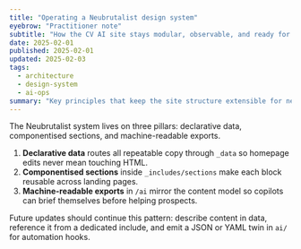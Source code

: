 ```yaml
---
title: "Operating a Neubrutalist design system"
eyebrow: "Practitioner note"
subtitle: "How the CV AI site stays modular, observable, and ready for AI copilots."
date: 2025-02-01
published: 2025-02-01
updated: 2025-02-03
tags:
  - architecture
  - design-system
  - ai-ops
summary: "Key principles that keep the site structure extensible for new services, notes, and AI-driven experiences."
---
```


The Neubrutalist system lives on three pillars: declarative data, componentised sections, and machine-readable exports.

1. **Declarative data** routes all repeatable copy through `_data` so homepage edits never mean touching HTML.
2. **Componentised sections** inside `_includes/sections` make each block reusable across landing pages.
3. **Machine-readable exports** in `/ai` mirror the content model so copilots can brief themselves before helping prospects.

Future updates should continue this pattern: describe content in data, reference it from a dedicated include, and emit a JSON or YAML twin in `ai/` for automation hooks.
